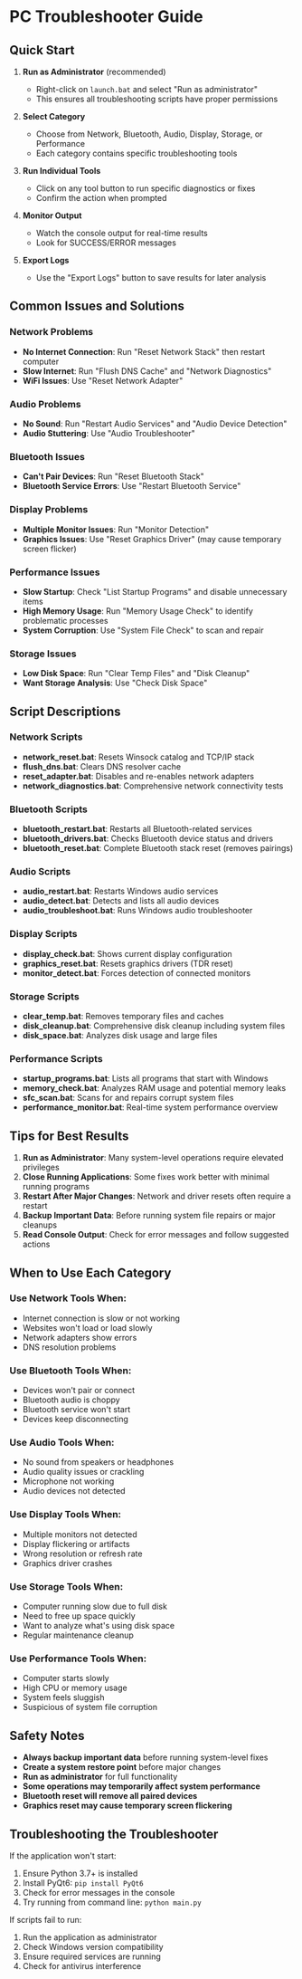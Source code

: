 # PC Troubleshooter Guide

## Quick Start

1. **Run as Administrator** (recommended)
   - Right-click on `launch.bat` and select "Run as administrator"
   - This ensures all troubleshooting scripts have proper permissions

2. **Select Category**
   - Choose from Network, Bluetooth, Audio, Display, Storage, or Performance
   - Each category contains specific troubleshooting tools

3. **Run Individual Tools**
   - Click on any tool button to run specific diagnostics or fixes
   - Confirm the action when prompted

4. **Monitor Output**
   - Watch the console output for real-time results
   - Look for SUCCESS/ERROR messages

5. **Export Logs**
   - Use the "Export Logs" button to save results for later analysis

## Common Issues and Solutions

### Network Problems
- **No Internet Connection**: Run "Reset Network Stack" then restart computer
- **Slow Internet**: Run "Flush DNS Cache" and "Network Diagnostics"
- **WiFi Issues**: Use "Reset Network Adapter"

### Audio Problems
- **No Sound**: Run "Restart Audio Services" and "Audio Device Detection"
- **Audio Stuttering**: Use "Audio Troubleshooter"

### Bluetooth Issues
- **Can't Pair Devices**: Run "Reset Bluetooth Stack"
- **Bluetooth Service Errors**: Use "Restart Bluetooth Service"

### Display Problems
- **Multiple Monitor Issues**: Run "Monitor Detection"
- **Graphics Issues**: Use "Reset Graphics Driver" (may cause temporary screen flicker)

### Performance Issues
- **Slow Startup**: Check "List Startup Programs" and disable unnecessary items
- **High Memory Usage**: Run "Memory Usage Check" to identify problematic processes
- **System Corruption**: Use "System File Check" to scan and repair

### Storage Issues
- **Low Disk Space**: Run "Clear Temp Files" and "Disk Cleanup"
- **Want Storage Analysis**: Use "Check Disk Space"

## Script Descriptions

### Network Scripts
- **network_reset.bat**: Resets Winsock catalog and TCP/IP stack
- **flush_dns.bat**: Clears DNS resolver cache
- **reset_adapter.bat**: Disables and re-enables network adapters
- **network_diagnostics.bat**: Comprehensive network connectivity tests

### Bluetooth Scripts
- **bluetooth_restart.bat**: Restarts all Bluetooth-related services
- **bluetooth_drivers.bat**: Checks Bluetooth device status and drivers
- **bluetooth_reset.bat**: Complete Bluetooth stack reset (removes pairings)

### Audio Scripts
- **audio_restart.bat**: Restarts Windows audio services
- **audio_detect.bat**: Detects and lists all audio devices
- **audio_troubleshoot.bat**: Runs Windows audio troubleshooter

### Display Scripts
- **display_check.bat**: Shows current display configuration
- **graphics_reset.bat**: Resets graphics drivers (TDR reset)
- **monitor_detect.bat**: Forces detection of connected monitors

### Storage Scripts
- **clear_temp.bat**: Removes temporary files and caches
- **disk_cleanup.bat**: Comprehensive disk cleanup including system files
- **disk_space.bat**: Analyzes disk usage and large files

### Performance Scripts
- **startup_programs.bat**: Lists all programs that start with Windows
- **memory_check.bat**: Analyzes RAM usage and potential memory leaks
- **sfc_scan.bat**: Scans for and repairs corrupt system files
- **performance_monitor.bat**: Real-time system performance overview

## Tips for Best Results

1. **Run as Administrator**: Many system-level operations require elevated privileges
2. **Close Running Applications**: Some fixes work better with minimal running programs
3. **Restart After Major Changes**: Network and driver resets often require a restart
4. **Backup Important Data**: Before running system file repairs or major cleanups
5. **Read Console Output**: Check for error messages and follow suggested actions

## When to Use Each Category

### Use Network Tools When:
- Internet connection is slow or not working
- Websites won't load or load slowly
- Network adapters show errors
- DNS resolution problems

### Use Bluetooth Tools When:
- Devices won't pair or connect
- Bluetooth audio is choppy
- Bluetooth service won't start
- Devices keep disconnecting

### Use Audio Tools When:
- No sound from speakers or headphones
- Audio quality issues or crackling
- Microphone not working
- Audio devices not detected

### Use Display Tools When:
- Multiple monitors not detected
- Display flickering or artifacts
- Wrong resolution or refresh rate
- Graphics driver crashes

### Use Storage Tools When:
- Computer running slow due to full disk
- Need to free up space quickly
- Want to analyze what's using disk space
- Regular maintenance cleanup

### Use Performance Tools When:
- Computer starts slowly
- High CPU or memory usage
- System feels sluggish
- Suspicious of system file corruption

## Safety Notes

- **Always backup important data** before running system-level fixes
- **Create a system restore point** before major changes
- **Run as administrator** for full functionality
- **Some operations may temporarily affect system performance**
- **Bluetooth reset will remove all paired devices**
- **Graphics reset may cause temporary screen flickering**

## Troubleshooting the Troubleshooter

If the application won't start:
1. Ensure Python 3.7+ is installed
2. Install PyQt6: `pip install PyQt6`
3. Check for error messages in the console
4. Try running from command line: `python main.py`

If scripts fail to run:
1. Run the application as administrator
2. Check Windows version compatibility
3. Ensure required services are running
4. Check for antivirus interference
